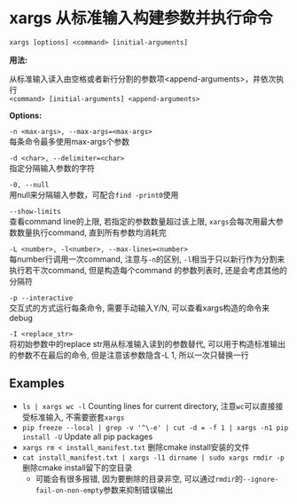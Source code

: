 # xargs 从标准输入构建参数并执行命令

`xargs [options] <command> [initial-arguments]`

**用法:**

从标准输入读入由空格或者新行分割的参数项\<append-arguments\>，并依次执行  
`<command> [initial-arguments] <append-arguments>`

**Options:**

`-n <max-args>, --max-args=<max-args>`  
每条命令最多使用max-args个参数

`-d <char>, --delimiter=<char>`  
指定分隔输入参数的字符

`-0, --null`  
用null来分隔输入参数，可配合`find -print0`使用

`--show-limits`  
查看command line的上限, 若指定的参数数量超过该上限, `xargs`会每次用最大参数数量执行command, 直到所有参数均消耗完

`-L <number>, -l<number>, --max-lines=<number>`  
每number行调用一次command, 注意与`-n`的区别, `-l`相当于只以新行作为分割来执行若干次command, 但是构造每个command
的参数列表时, 还是会考虑其他的分隔符

`-p --interactive`  
交互式的方式运行每条命令, 需要手动输入Y/N, 可以查看xargs构造的命令来debug

`-I <replace_str>`  
将初始参数中的replace str用从标准输入读到的参数替代, 可以用于构造标准输出的参数不在最后的命令, 但是注意该参数隐含-L 1, 所以一次只替换一行

## Examples
* `ls | xargs wc -l` Counting lines for current directory, 注意`wc`可以直接接受标准输入, 不需要嵌套`xargs`
* `pip freeze --local | grep -v '^\-e' | cut -d = -f 1 | xargs -n1 pip install -U` Update all pip packages
* `xargs rm < install_manifest.txt` 删除cmake install安装的文件
* `cat install_manifest.txt | xargs -l1 dirname | sudo xargs rmdir -p` 删除cmake install留下的空目录
    - 可能会有很多报错, 因为要删除的目录非空, 可以通过`rmdir`的`--ignore-fail-on-non-empty`参数来抑制错误输出

